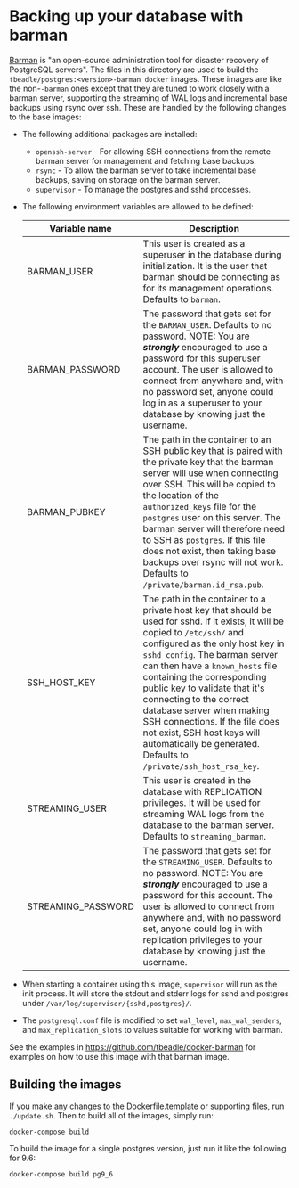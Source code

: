 # Backing up your database with barman

[Barman](http://docs.pgbarman.org/release/2.1/) is "an open-source
administration tool for disaster recovery of PostgreSQL servers".  The files in
this directory are used to build the `tbeadle/postgres:<version>-barman docker`
images.  These images are like the non-`-barman` ones except that they are tuned
to work closely with a barman server, supporting the streaming of WAL logs and
incremental base backups using rsync over ssh.  These are handled by the
following changes to the base images:

 - The following additional packages are installed:
   - `openssh-server` - For allowing SSH connections from the remote barman
     server for management and fetching base backups.
   - `rsync` - To allow the barman server to take incremental base backups,
     saving on storage on the barman server.
   - `supervisor` - To manage the postgres and sshd processes.
 - The following environment variables are allowed to be defined:

   | Variable name | Description |
   | ------------- | ----------- |
   | BARMAN_USER | This user is created as a superuser in the database during initialization.  It is the user that barman should be connecting as for its management operations.  Defaults to `barman`. |
   | BARMAN_PASSWORD | The password that gets set for the `BARMAN_USER`.  Defaults to no password.  NOTE: You are ***strongly*** encouraged to use a password for this superuser account.  The user is allowed to connect from anywhere and, with no password set, anyone could log in as a superuser to your database by knowing just the username. |
   | BARMAN_PUBKEY | The path in the container to an SSH public key that is paired with the private key that the barman server will use when connecting over SSH.  This will be copied to the location of the `authorized_keys` file for the `postgres` user on this server.  The barman server will therefore need to SSH as `postgres`.  If this file does not exist, then taking base backups over rsync will not work.  Defaults to `/private/barman.id_rsa.pub`. |
   | SSH_HOST_KEY | The path in the container to a private host key that should be used for sshd.  If it exists, it will be copied to `/etc/ssh/` and configured as the only host key in `sshd_config`.  The barman server can then have a `known_hosts` file containing the corresponding public key to validate that it's connecting to the correct database server when making SSH connections.  If the file does not exist, SSH host keys will automatically be generated.  Defaults to `/private/ssh_host_rsa_key`. |
   | STREAMING_USER | This user is created in the database with REPLICATION privileges.  It will be used for streaming WAL logs from the database to the barman server.  Defaults to `streaming_barman`. |
   | STREAMING_PASSWORD | The password that gets set for the `STREAMING_USER`.  Defaults to no password.  NOTE: You are ***strongly*** encouraged to use a password for this account.  The user is allowed to connect from anywhere and, with no password set, anyone could log in with replication privileges to your database by knowing just the username. |

 - When starting a container using this image, `supervisor` will run as the init
   process.  It will store the stdout and stderr logs for sshd and postgres under
   `/var/log/supervisor/{sshd,postgres}/`.
 - The `postgresql.conf` file is modified to set `wal_level`,
   `max_wal_senders`, and `max_replication_slots` to values suitable for
   working with barman.

See the examples in https://github.com/tbeadle/docker-barman for examples on how
to use this image with that barman image.

## Building the images

If you make any changes to the Dockerfile.template or supporting files, run
`./update.sh`.  Then to build all of the images, simply run:

`docker-compose build`

To build the image for a single postgres version, just run it like the following
for 9.6:

`docker-compose build pg9_6`
